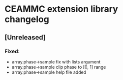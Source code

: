 # CEAMMC extension library changelog

## [Unreleased]
### Fixed:
- array.phase->sample fix with lists argument
- array.phase->sample clip phase to [0, 1] range
- array.phase->sample help file added

